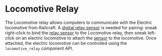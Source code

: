 # Locomotive Relay

The Locomotive relay allows computers to communicate with the Electric locomotive from Railcraft. A [digital relay sensor](../../item/railcraft/relay_sensor.md) is needed for pairing: sneak right-click to bind the [relay sensor](../../item/railcraft/relay_sensor.md) to the Locomotive relay, then sneak left-click on an electric locomotive to attach the [sensor](../../item/railcraft/relay_sensor.md) to the locomotive. Once attached, the electric locomotive can be controlled using the `locomotive_relay` component API. 